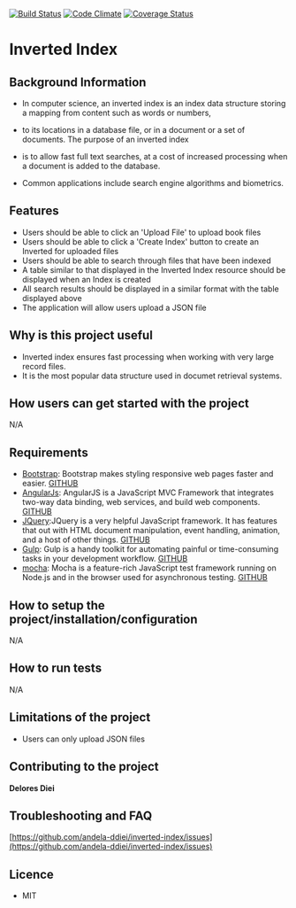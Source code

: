 [![Build Status](https://travis-ci.org/Andela-ddiei/Inverted-Index.svg?branch=master)](https://travis-ci.org/Andela-ddiei/Inverted-Index)
[![Code Climate](https://codeclimate.com/github/Andela-ddiei/Inverted-Index/badges/gpa.svg)](https://codeclimate.com/github/Andela-ddiei/Inverted-Index)
[![Coverage Status](https://coveralls.io/repos/github/Andela-ddiei/Inverted-Index/badge.svg?branch=master)](https://coveralls.io/github/Andela-ddiei/Inverted-Index?branch=master)
# Inverted Index
## Background Information

- In computer science, an inverted index is an index data structure storing a mapping from content such as words or numbers, 
- to its locations in a database file, or in a document or a set of documents. The purpose of an inverted index 
- is to allow fast full text searches, at a cost of increased processing when a document is added to the database.

- Common applications include search engine algorithms and biometrics.

## Features

- Users should be able to click an 'Upload File' to upload book files
- Users should be able to click a 'Create Index' button to create an Inverted for uploaded files
- Users should be able to search through files that have been indexed
- A table similar to that displayed in the Inverted Index resource should be displayed when an Index is created
- All search results should be displayed in a similar format with the table displayed above
- The application will allow users upload a JSON file

## Why is this project useful

- Inverted index ensures fast processing when working with very large record files.
- It is the most popular data structure used in documet retrieval systems.

## How users can get started with the project
N/A

## Requirements

- [Bootstrap](http://getbootstrap.com/): Bootstrap makes styling responsive web pages faster and easier. 
    [GITHUB](https://github.com/twbs/bootstrap)
- [AngularJs](https://angularjs.org/): AngularJS is a JavaScript MVC Framework that integrates two-way data binding, web services, and build web components. 
    [GITHUB](https://github.com/angular/angular.js)
- [JQuery](https://jquery.com/):JQuery is a very helpful JavaScript framework. It has features that out with HTML document manipulation, event handling, animation, and a host of other things. 
    [GITHUB](https://github.com/jquery/jquery)
- [Gulp](https://gulpjs.com): Gulp is a handy toolkit for automating painful or time-consuming tasks in your development workflow. [GITHUB](https://github.com/gulpjs/gulp)
- [mocha](https://mochajs.org): Mocha is a feature-rich JavaScript test framework running on Node.js and in the browser used for asynchronous testing. [GITHUB](https://github.com/mochajs/mocha)

## How to setup the project/installation/configuration

N/A

## How to run tests

N/A

## Limitations of the project

- Users can only upload JSON files

## Contributing to the project

**Delores Diei**
## Troubleshooting and FAQ

[https://github.com/andela-ddiei/inverted-index/issues](https://github.com/andela-ddiei/inverted-index/issues)

## Licence

- MIT

